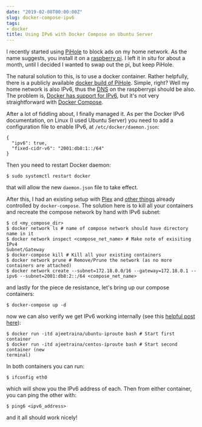 ```yaml
---
date: "2019-02-08T00:00:00Z"
slug: docker-compose-ipv6
tags:
- docker
title: Using IPv6 with Docker Compose on Ubuntu Server
---
```


I recently started using [PiHole][] to block ads on my home network. As the name
suggests, you install it on a [raspberry pi][]. I left it in situ for about a 
month, until I decided I wanted to swap out the pi, but keep PiHole.

The natural solution to this, is to use a docker container. Rather helpfully, 
there is a publicly available [docker build of PiHole][pihole-docker]. Simple, 
right? Well my home network is also IPv6, thus the [DNS][] on the raspberrypi 
should be also. The problem is, [Docker has support for IPv6][ipv6], but it's 
not very straightforward with [Docker Compose][].

After a lot of fiddling about, I finally managed it. As per the Docker IPv6
documentation, on Linux (I used Ubuntu Server) you need to add a configuration
file to enable IPv6, at `/etc/docker/daemon.json`:

```
{
  "ipv6": true,
  "fixed-cidr-v6": "2001:db8:1::/64"
}
```
Then you need to restart Docker daemon:

`$ sudo systemctl restart docker`

that will allow the new `daemon.json` file to take effect.

After this, I had an existing setup with [Plex][] and [other things][] already
controlled by `docker-compose`. The solution here is to kill all your
containers and recreate the compose network by hand with IPv6 subnet:

```
$ cd <my_compose_dir>
$ docker network ls # name of compose network should have directory name in it
$ docker network inspect <compose_net_name> # Make note of exisiting IPv4
Subnet/Gateway
$ docker-compose kill # Kill all your existing containers
$ docker network prune # Remove/Prune the network (as no more containers are attached)
$ docker network create --subnet=172.18.0.0/16 --gateway=172.18.0.1 --ipv6 --subnet=2001:db8:2::/64 <compose_net_name>
```

and lastly for the piece de resistance, let's bring up our compose containers:

`$ docker-compose up -d`

now we can also verify we get IPv6 working internally (see this [helpful post
here][ipv6-blog]):
```
$ docker run -itd ajeetraina/ubuntu-iproute bash # Start first container
$ docker run -itd ajeetraina/centos-iproute bash # Start second container (new
terminal)
```

In both containers you can run: 

`$ ifconfig eth0` 

which will show you the IPv6 address of each. Then from either container, you 
can ping the other with:

`$ ping6 <ipv6_address>`

and it all should work nicely!

[PiHole]: https://pi-hole.net/
[raspberry pi]: https://raspberrypi.org/
[pihole-docker]: https://github.com/pi-hole/docker-pi-hole 
[Docker Compose]: https://docs.docker.com/compose/
[DNS]: https://en.wikipedia.org/wiki/Domain_Name_System
[ipv6]: https://docs.docker.com/v17.09/engine/userguide/networking/default_network/ipv6/
[ipv6-blog]: http://collabnix.com/enabling-ipv6-functionality-for-docker-and-docker-compose/
[Plex]: https://www.plex.tv/
[other things]: /self-host